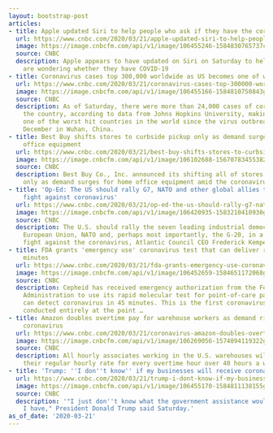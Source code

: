 ```yaml
---
layout: bootstrap-post
articles:
- title: Apple updated Siri to help people who ask if they have the coronavirus
  url: https://www.cnbc.com/2020/03/21/apple-updated-siri-to-help-people-who-ask-if-they-have-coronavirus.html
  image: https://image.cnbcfm.com/api/v1/image/106455246-1584830765737coronavirussiri.jpg?v=1584834086
  source: CNBC
  description: Apple appears to have updated on Siri on Saturday to help users who
    are wondering whether they have COVID-19
- title: Coronavirus cases top 300,000 worldwide as US becomes one of worst hit countries
  url: https://www.cnbc.com/2020/03/21/coronavirus-cases-top-300000-worldwide-as-us-becomes-one-of-worst-hit.html
  image: https://image.cnbcfm.com/api/v1/image/106455166-1584810750843gettyimages-1207850660.jpeg?v=1584810814
  source: CNBC
  description: As of Saturday, there were more than 24,000 cases of coronavirus across
    the country, according to data from Johns Hopkins University, making the U.S.
    one of the worst hit countries in the world since the virus outbreak began in
    December in Wuhan, China.
- title: Best Buy shifts stores to curbside pickup only as demand surges for home
    office equipment
  url: https://www.cnbc.com/2020/03/21/best-buy-shifts-stores-to-curbside-pickup-only-as-demand-surges-for-home-office-equipment.html
  image: https://image.cnbcfm.com/api/v1/image/106102688-15670783455382017-03-14t120000z_965478383_rc16ee6e7a80_rtrmadp_3_best-buy-results.jpg?v=1567078486
  source: CNBC
  description: Best Buy Co., Inc. announced its shifting all of stores to curbside
    only as demand surges for home office equipment amid the coronavirus outbreak.
- title: 'Op-Ed: The US should rally G7, NATO and other global allies together in
    fight against coronavirus'
  url: https://www.cnbc.com/2020/03/21/op-ed-the-us-should-rally-g7-nato-and-other-global-allies-together-in-fight-against-coronavirus.html
  image: https://image.cnbcfm.com/api/v1/image/106420935-1583210410930gettyimages-519946418.jpeg?v=1583210387
  source: CNBC
  description: The U.S. should rally the seven leading industrial democracies, the
    European Union, NATO and, perhaps most importantly, the G-20, in a collective
    fight against the coronavirus, Atlantic Council CEO Frederick Kempe writes.
- title: FDA grants 'emergency use' coronavirus test that can deliver results in 45
    minutes
  url: https://www.cnbc.com/2020/03/21/fda-grants-emergency-use-coronavirus-test-that-can-deliver-results-in-45-minutes.html
  image: https://image.cnbcfm.com/api/v1/image/106452659-1584651172068gettyimages-1207671371.jpeg?v=1584651234
  source: CNBC
  description: Cepheid has received emergency authorization from the Food and Drug
    Administration to use its rapid molecular test for point-of-care patients that
    can detect coronavirus in 45 minutes. This is the first coronavirus that can be
    conducted entirely at the point …
- title: Amazon doubles overtime pay for warehouse workers as demand rises due to
    coronavirus
  url: https://www.cnbc.com/2020/03/21/coronavirus-amazon-doubles-overtime-pay-for-warehouse-workers.html
  image: https://image.cnbcfm.com/api/v1/image/106269056-1574894119322gettyimages-657279312.jpeg?v=1584455463
  source: CNBC
  description: All hourly associates working in the U.S. warehouses will receive double
    their regular hourly rate for every overtime hour over 40 hours a week.
- title: 'Trump: ''I don''t know'' if my businesses will receive coronavirus assistance'
  url: https://www.cnbc.com/2020/03/21/trump-i-dont-know-if-my-businesses-will-receive-coronavirus-aid.html
  image: https://image.cnbcfm.com/api/v1/image/106455170-1584811138155gettyimages-1207932611.jpeg?v=1584811187
  source: CNBC
  description: '"I just don''t know what the government assistance would be for what
    I have," President Donald Trump said Saturday.'
as_of_date: '2020-03-21'
---
```


